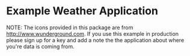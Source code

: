 Example Weather Application
===========================

NOTE: The icons provided in this package are from http://www.wunderground.com.
If you use this example in production please sign up for a key and add a note
the the application about where you're data is coming from.
